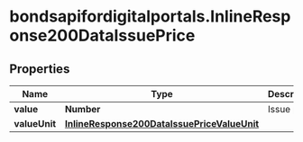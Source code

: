 # bondsapifordigitalportals.InlineResponse200DataIssuePrice

## Properties

Name | Type | Description | Notes
------------ | ------------- | ------------- | -------------
**value** | **Number** | Issue price. | [optional] 
**valueUnit** | [**InlineResponse200DataIssuePriceValueUnit**](InlineResponse200DataIssuePriceValueUnit.md) |  | [optional] 


